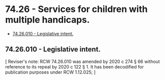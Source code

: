 # 74.26 - Services for children with multiple handicaps.
* [74.26.010 - Legislative intent.](#7426010---legislative-intent)
## 74.26.010 - Legislative intent.
\[ Reviser's note: RCW  74.26.010 was amended by 2020 c 274 § 66 without reference to its repeal by  2020 c 122 § 1. It has been decodified for publication purposes under RCW  1.12.025; \]

